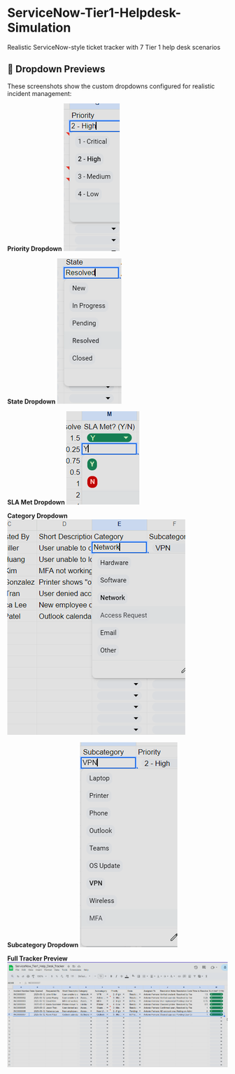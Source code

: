 # ServiceNow-Tier1-Helpdesk-Simulation
Realistic ServiceNow-style ticket tracker with 7 Tier 1 help desk scenarios

## 📸 Dropdown Previews

These screenshots show the custom dropdowns configured for realistic incident management:

**Priority Dropdown**
![Priority Dropdown](screenshots/dropdown_Priority.png)

**State Dropdown**
![State Dropdown](screenshots/dropdown_State.png)

**SLA Met Dropdown**
![SLA Met Dropdown](screenshots/dropdown_SLA.png)

**Category Dropdown**
![Category Dropdown](screenshots/dropdown_Category.png)

**Subcategory Dropdown**
![Subcategory Dropdown](screenshots/dropdown_Subcategory.png)

**Full Tracker Preview**
![Full Tracker](screenshots/ServicenowTierTracker.png)
